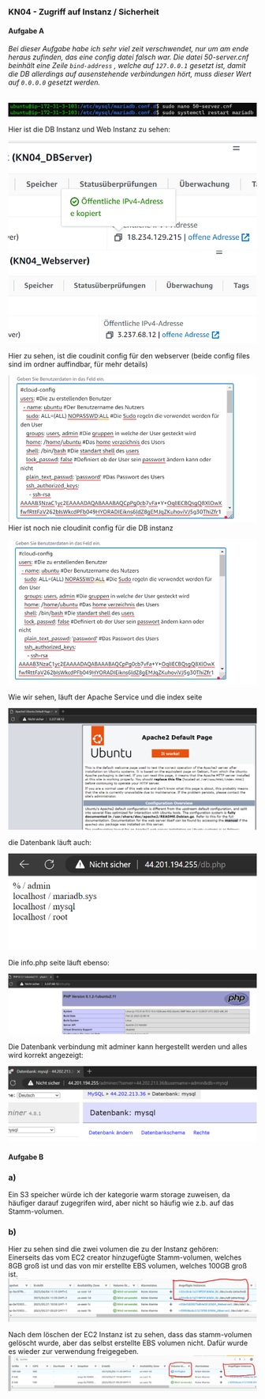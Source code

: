 ### KN04 - Zugriff auf Instanz / Sicherheit

#### Aufgabe A
###### Bei dieser Aufgabe habe ich sehr viel zeit verschwendet, nur um am ende heraus zufinden, das eine config datei falsch war. Die datei 50-server.cnf beinhält eine Zeile ```bind-address``` , welche auf ```127.0.0.1``` gesetzt ist, damit die DB allerdings auf ausenstehende verbindungen hört, muss dieser Wert auf ```0.0.0.0``` gesetzt werden.
![adminer](/KN04/KN04_A_DBfix.png)  


Hier ist die DB Instanz und Web Instanz zu sehen:  

![Instanz](/KN04/KN04_A_dbInstanz.png)  
![Instanz](/KN04/KN04_A_webInstanz.png)  


Hier zu sehen, ist die coudinit config für den webserver (beide config files sind im ordner auffindbar, für mehr details)  

![CloudInitConfig](/KN04/KN04_A_cloudConfig.png)  
Hier ist noch nie cloudinit config für die DB instanz  

![CloudInitConfigDB](/KN04/KN04_A_cloudConfigDB.png)

Wie wir sehen, läuft der Apache Service und die index seite  

![apache](/KN04/KN04_A_apache.png)  

die Datenbank läuft auch:   

![dbPhP](/KN04/KN04_A_dbPHP.png)  

Die info.php seite läuft ebenso:  

![infoPhP](/KN04/KN04_A_infophp.png)  

Die Datenbank verbindung mit adminer kann hergestellt werden und alles wird korrekt angezeigt:  

![adminer](/KN04/KN04_A_adminerDB.png)  


#### Aufgabe B

### a)  
Ein S3 speicher würde ich der kategorie warm storage zuweisen, da häufiger darauf zugegrifen wird, aber nicht so häufig wie z.b. auf das Stamm-volumen.

### b)
Hier zu sehen sind die zwei volumen die zu der Instanz gehören:  
Einerseits das vom EC2 creator hinzugefügte Stamm-volumen, welches 8GB groß ist und das von mir erstellte EBS volumen, welches 100GB groß ist.
![volumes](/KN04/S3_volumes.png)  

Nach dem löschen der EC2 Instanz ist zu sehen, dass das stamm-volumen gelöscht wurde, aber das selbst erstellte EBS volumen nicht.
Dafür wurde es wieder zur verwendung freigegeben.
![volumes](/KN04/S3_Volumes_after.png)  
